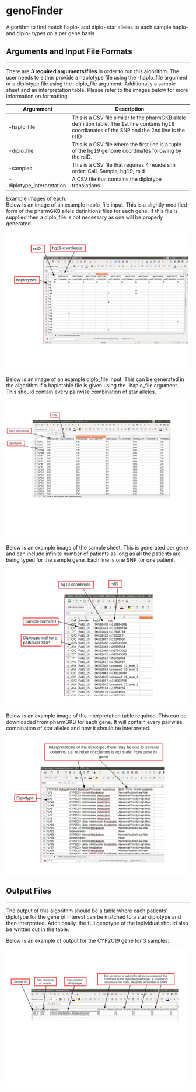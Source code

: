 # genoFinder
Algorithm to find match haplo- and diplo- star alleles to each sample haplo- and diplo- types on a per gene basis

## Arguments and Input File Formats
------------------------------------
There are **3 required arguments/files** in order to run this algorithm.  The user needs to either provide a haplotype file using the -haplo_file argument or a diplotype file using the -diplo_file argument.  Additionally a sample sheet and an interpretation table.  Please refer to the images below for more information on formatting.

| Argumment | Description |
| --- | --- |
| -haplo_file | This is a CSV file similar to the pharmGKB allele definition table.  The 1st line contains hg19 coordianates of the SNP and the 2nd line is the rsID |
| -diplo_file | This is a CSV file where the first line is a tuple of the hg19 genome coordinates following by the rsID. |
| -samples | This is a CSV file that requires 4 headers in order: Call, Sample, hg19, rsid |
| -diplotype_interpretation | A CSV file that contains the diplotype translations |

Example images of each:  
Below is an image of an example haplo_file input.  This is a slightly modified form of the pharmGKB allele definitions files for each gene.  If this file is supplied then a diplo_file is not necessary as one will be properly generated.
<p align="center">
<img src="https://github.com/tbrunetti/genoFinder/blob/master/haplo_file_example_annotated.png"/>
</p>  


Below is an image of an example diplo_file input.  This can be generated in the algorithm if a haplotable file is given using the -haplo_file argument.  This should contain every pairwise combination of star alleles.
<p align="center">
<img src="https://github.com/tbrunetti/genoFinder/blob/master/diplo_file_example_annotated.png"/>
</p>


Below is an example image of the sample sheet.  This is generated per gene and can include infinite number of patients as long as all the patients are being typed for the sample gene.  Each line is one SNP for one patient.
<p align="center">
<img src="https://github.com/tbrunetti/genoFinder/blob/master/sample_sheet_example_annotated.png"/>
</p>

Below is an example image of the interpretation table required.  This can be downloaded from pharmGKB for each gene.  It will contain every pairwise combination of star alleles and how it should be interpreted.
<p align="center">
<img src="https://github.com/tbrunetti/genoFinder/blob/master/diplotype_interpretation_example_annotated.png"/>
</p>

##  Output Files
-----------------
The output of this algorithm should be a table where each patients' diplotype for the gene of interest can be matched to a star diplotype and then interpreted.  Additionally, the full genotype of the individual should also be written out in the table.

Below is an example of output for the CYP2C19 gene for 3 samples:
<p align="center">
<img src="https://github.com/tbrunetti/genoFinder/blob/master/output_example_annotated.png"/>
</p>
